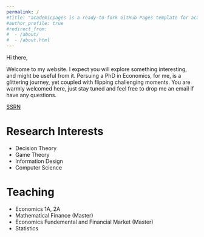 ```yaml
---
permalink: /
#title: "academicpages is a ready-to-fork GitHub Pages template for academic personal websites"
#author_profile: true
#redirect_from: 
#  - /about/
#  - /about.html
---
```


Hi there,

Welcome to my website. I expect you will explore something interesting, and might be useful from it. Persuing a PhD in Economics, for me, is a glittering journey, yet coupled with flipping challenging moments. You are warmly welcomed here, just stay tuned and feel free to drop me an email if have any questions.

<a href="https://papers.ssrn.com/sol3/papers.cfm?abstract_id=3737456" class="btn">SSRN</a>

Research Interests
======

* Decision Theory
* Game Theory
* Information Design
* Computer Science

Teaching
======

* Economics 1A, 2A
* Mathematical Finance (Master)
* Economics Fundemental and Financial Market (Master)
* Statistics
   

